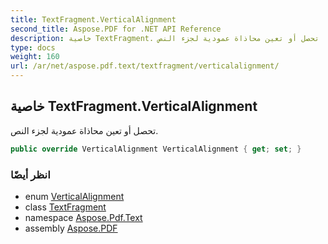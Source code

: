 ```yaml
---
title: TextFragment.VerticalAlignment
second_title: Aspose.PDF for .NET API Reference
description: خاصية TextFragment. تحصل أو تعين محاذاة عمودية لجزء النص
type: docs
weight: 160
url: /ar/net/aspose.pdf.text/textfragment/verticalalignment/
---
```

## خاصية TextFragment.VerticalAlignment

تحصل أو تعين محاذاة عمودية لجزء النص.

```csharp
public override VerticalAlignment VerticalAlignment { get; set; }
```

### انظر أيضًا

* enum [VerticalAlignment](../../../aspose.pdf/verticalalignment/)
* class [TextFragment](../)
* namespace [Aspose.Pdf.Text](../../../aspose.pdf.text/)
* assembly [Aspose.PDF](../../../)